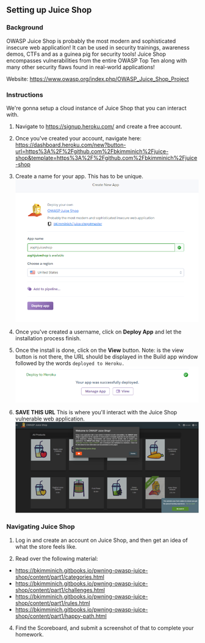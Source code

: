 ## Setting up Juice Shop


### Background

OWASP Juice Shop is probably the most modern and sophisticated insecure web application! It can be used in security trainings, awareness demos, CTFs and as a guinea pig for security tools! Juice Shop encompasses vulnerabilities from the entire OWASP Top Ten along with many other security flaws found in real-world applications! 

Website: https://www.owasp.org/index.php/OWASP_Juice_Shop_Project 

### Instructions

We're gonna setup a cloud instance of Juice Shop that you can interact with. 

1. Navigate to https://signup.heroku.com/ and create a free account. 

2. Once you've created your account, navigate here: https://dashboard.heroku.com/new?button-url=https%3A%2F%2Fgithub.com%2Fbkimminich%2Fjuice-shop&template=https%3A%2F%2Fgithub.com%2Fbkimminich%2Fjuice-shop

3. Create a name for your app. This has to be unique. 
  ![](images/1.PNG)

4.  Once you've created a username, click on **Deploy App** and let the installation process finish.

5. Once the install is done, click on the **View** button.  Note: is the view button is not there, the URL should be displayed in the Build app window followed by the words `deployed to Heroku.`
  ![](images/2.PNG)

6. **SAVE THIS URL** This is where you'll interact with the Juice Shop vulnerable web application.
  ![](images/3.PNG)

### Navigating Juice Shop

1. Log in and create an account on Juice Shop, and then get an idea of what the store feels like. 

2. Read over the following material: 
  * https://bkimminich.gitbooks.io/pwning-owasp-juice-shop/content/part1/categories.html
  * https://bkimminich.gitbooks.io/pwning-owasp-juice-shop/content/part1/challenges.html
  * https://bkimminich.gitbooks.io/pwning-owasp-juice-shop/content/part1/rules.html
  * https://bkimminich.gitbooks.io/pwning-owasp-juice-shop/content/part1/happy-path.html

4. Find the Scoreboard, and submit a screenshot of that to complete your homework. 
